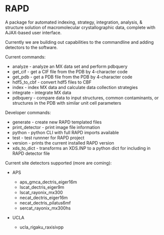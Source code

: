# RAPD

A package for automated indexing, strategy, integration, analysis, & structure solution of macromolecular crystallographic data, complete with AJAX-based user interface.

Currently we are building out capabilities to the commandline and adding detectors to the software.

Current commands:
* analyze - analyze an MX data set and perform pdbquery
* get_cif - get a CIF file from the PDB by 4-character code
* get_pdb - get a PDB file from the PDB by 4-character code
* hdf5_to_cbf - convert hdf5 files to CBF
* index - index MX data and calculate data collection strategies
* integrate - integrate MX data
* pdbquery - compare data to input structures, common contaminants, or structures in the PDB with similar unit cell parameters

Developer commands:
* generate - create new RAPD templated files
* print_detector - print image file information
* python - python CLI with full RAPD imports available
* test - test runnner for RAPD project
* version - prints the current installed RAPD version
* xds_to_dict - transforms an XDS.INP to a python dict for including in RAPD detector file

Current site detectors supported (more are coming):  
- APS
    - aps_gmca_dectris_eiger16m
    - lscat_dectris_eiger9m
    - lscat_rayonix_mx300
    - necat_dectris_eiger16m
    - necat_dectris_pilatus6mf
    - sercat_rayonix_mx300hs


- UCLA
    - ucla_rigaku_raxisivpp
